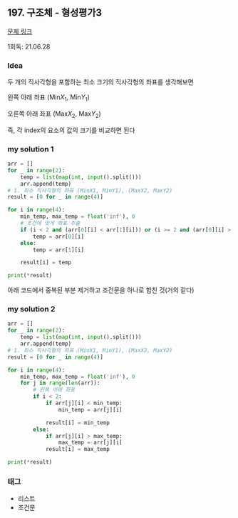 ## 197. 구조체 - 형성평가3

[문제 링크](http://www.jungol.co.kr/bbs/board.php?bo_table=pbank&wr_id=97&sca=10g0)

1회독: 21.06.28



### Idea

두 개의 직사각형을 포함하는 최소 크기의 직사각형의 좌표를 생각해보면

왼쪽 아래 좌표 (Min$X_1$, Min$Y_1$)

오른쪽 아래 좌표 (Max$X_2$, Max$Y_2$)

즉, 각 index의 요소의 값의 크기를 비교하면 된다



### my solution 1

```python
arr = []
for _ in range(2):
    temp = list(map(int, input().split()))
    arr.append(temp)
# 1. 최소 직사각형의 좌표 (MinX1, MinY1), (MaxX2, MaxY2)
result = [0 for _ in range(4)]

for i in range(4):
    min_temp, max_temp = float('inf'), 0
    # 조건에 맞게 좌표 추출
    if (i < 2 and (arr[0][i] < arr[1][i])) or (i >= 2 and (arr[0][i] > arr[1][i])):
        temp = arr[0][i]
    else:
        temp = arr[1][i]

    result[i] = temp

print(*result)
```

아래 코드에서 중복된 부분 제거하고 조건문을 하나로 합친 것(거의 같다)



### my solution 2

```python
arr = []
for _ in range(2):
    temp = list(map(int, input().split()))
    arr.append(temp)
# 1. 최소 직사각형의 좌표 (MinX1, MinY1), (MaxX2, MaxY2)
result = [0 for _ in range(4)]

for i in range(4):
    min_temp, max_temp = float('inf'), 0
    for j in range(len(arr)):
        # 왼쪽 아래 좌표
        if i < 2:
            if arr[j][i] < min_temp:
                min_temp = arr[j][i]

            result[i] = min_temp
        else:
            if arr[j][i] > max_temp:
                max_temp = arr[j][i]
            result[i] = max_temp

print(*result)
```



### 태그

- 리스트
- 조건문

